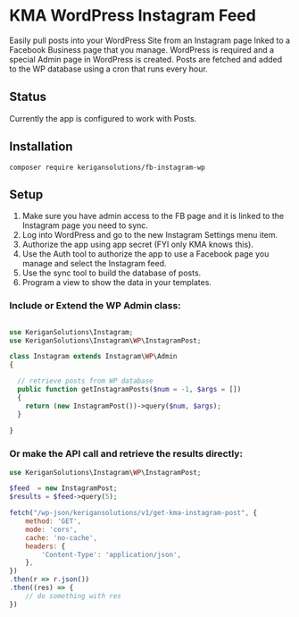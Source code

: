 # KMA WordPress Instagram Feed
Easily pull posts into your WordPress Site from an Instagram page lnked to a Facebook Business page that you manage. WordPress is required and a special Admin page in WordPress is created. Posts are fetched and added to the WP database using a cron that runs every hour. 

## Status
Currently the app is configured to work with Posts.

## Installation
`composer require kerigansolutions/fb-instagram-wp`

## Setup
1. Make sure you have admin access to the FB page and it is linked to the Instagram page you need to sync.
2. Log into WordPress and go to the new Instagram Settings menu item.
3. Authorize the app using app secret (FYI only KMA knows this).
4. Use the Auth tool to authorize the app to use a Facebook page you manage and select the Instagram feed.
5. Use the sync tool to build the database of posts.
6. Program a view to show the data in your templates.

### Include or Extend the WP Admin class:
```php

use KeriganSolutions\Instagram;
use KeriganSolutions\Instagram\WP\InstagramPost;

class Instagram extends Instagram\WP\Admin
{

  // retrieve posts from WP database
  public function getInstagramPosts($num = -1, $args = [])
  {
    return (new InstagramPost())->query($num, $args);
  }
  
}
```

### Or make the API call and retrieve the results directly:
```php
use KeriganSolutions\Instagram\WP\InstagramPost;

$feed  = new InstagramPost;
$results = $feed->query(5);

```
```javascript
fetch("/wp-json/kerigansolutions/v1/get-kma-instagram-post", {
    method: 'GET',
    mode: 'cors',
    cache: 'no-cache',
    headers: {
        'Content-Type': 'application/json',
    },
})
.then(r => r.json())
.then((res) => {
    // do something with res
})
```